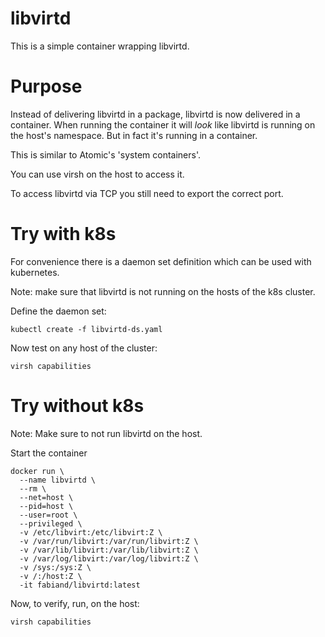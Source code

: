 # libvirtd

This is a simple container wrapping libvirtd.


# Purpose
Instead of delivering libvirtd in a package, libvirtd is
now delivered in a container.
When running the container it will _look_ like libvirtd is
running on the host's namespace. But in fact it's running
in a container.

This is similar to Atomic's 'system containers'.

You can use virsh on the host to access it.

To access libvirtd via TCP you still need to export
the correct port.


# Try with k8s

For convenience there is a daemon set definition which
can be used with kubernetes.

Note: make sure that libvirtd is not running on the hosts
of the k8s cluster.

Define the daemon set:

    kubectl create -f libvirtd-ds.yaml

Now test on any host of the cluster:

    virsh capabilities


# Try without k8s

Note: Make sure to not run libvirtd on the host.

Start the container

    docker run \
      --name libvirtd \
      --rm \
      --net=host \
      --pid=host \
      --user=root \
      --privileged \
      -v /etc/libvirt:/etc/libvirt:Z \
      -v /var/run/libvirt:/var/run/libvirt:Z \
      -v /var/lib/libvirt:/var/lib/libvirt:Z \
      -v /var/log/libvirt:/var/log/libvirt:Z \
      -v /sys:/sys:Z \
      -v /:/host:Z \
      -it fabiand/libvirtd:latest

Now, to verify, run, on the host:

    virsh capabilities
